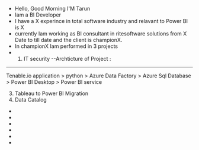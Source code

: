 - Hello, Good Morning I'M Tarun
- Iam a BI Developer
- I have a X experince in total software industry and relavant to Power BI is X
- currently Iam working as BI consultant in ritesoftware solutions from X Date to till date and the client is championX.
- In championX Iam performed in 3 projects
- 1. IT security
--Archticture of Project :
--------------
Tenable.io application > python > Azure Data Factory > Azure Sql Database > Power BI Desktop > Power BI service

  3. Tableau to Power BI Migration
  4. Data Catalog
- 
- 
- 
- 
- 
- 
